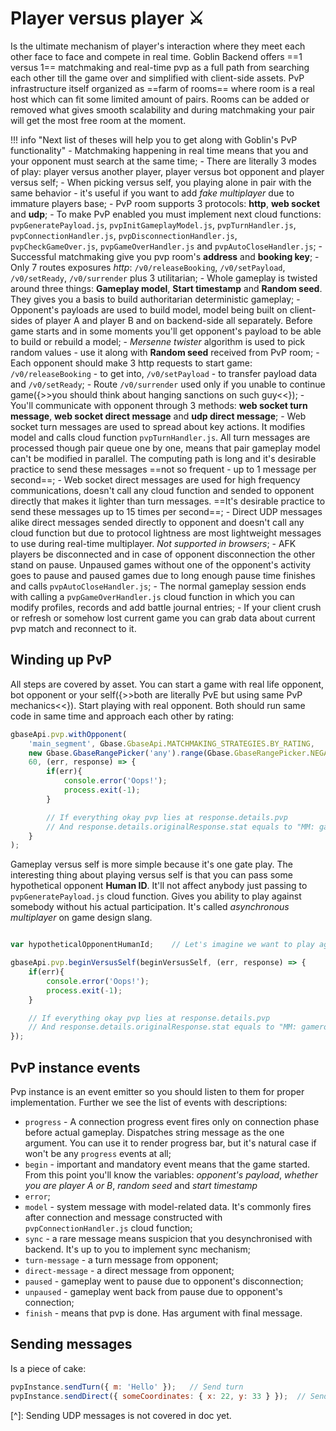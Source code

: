 # Player versus player ⚔️

Is the ultimate mechanism of player's interaction where they meet each other face to face and compete in real time. Goblin Backend offers ==1 versus 1== matchmaking and real-time pvp as a full path from searching each other till the game over and simplified with client-side assets.
PvP infrastructure itself organized as ==farm of rooms== where room is a real host which can fit some limited amount of pairs. Rooms can be added or removed what gives smooth scalability and during matchmaking your pair will get the most free room at the moment. 

!!! info "Next list of theses will help you to get along with Goblin's PvP functionality"
	- Matchmaking happening in real time means that you and your opponent must search at the same time;
	- There are literally 3 modes of play: player versus another player, player versus bot opponent and player versus self;
	- When picking versus self, you playing alone in pair with the same behavior - it's useful if you want to add _fake multiplayer_ due to immature players base;
	- PvP room supports 3 protocols: **http**, **web socket** and **udp**;
	- To make PvP enabled you must implement next cloud functions: `pvpGeneratePayload.js`, `pvpInitGameplayModel.js`, `pvpTurnHandler.js`, `pvpConnectionHandler.js`, `pvpDisconnectionHandler.js`, `pvpCheckGameOver.js`, `pvpGameOverHandler.js` and `pvpAutoCloseHandler.js`;
	- Successful matchmaking give you pvp room's **address** and **booking key**;
	- Only 7 routes exposures _http_: `/v0/releaseBooking`, `/v0/setPayload`, `/v0/setReady`, `/v0/surrender` plus 3 utilitarian;
	- Whole gameplay is twisted around three things: **Gameplay model**, **Start timestamp** and **Random seed**. They gives you a basis to build authoritarian deterministic gameplay;
	- Opponent's payloads are used to build model, model being built on client-sides of player A and player B and on backend-side all separately. Before game starts and in some moments you'll get opponent's payload to be able to build or rebuild a model;
	- _Mersenne twister_ algorithm is used to pick random values - use it along with **Random seed** received from PvP room;
	- Each opponent should make 3 http requests to start game: `/v0/releaseBooking` - to get into, `/v0/setPayload` - to transfer payload data and `/v0/setReady`;
	- Route `/v0/surrender` used only if you unable to continue game({>>you should think about hanging sanctions on such guy<<});
	- You'll communicate with opponent through 3 methods: **web socket turn message**, **web socket direct message** and **udp direct message**;
	- Web socket turn messages are used to spread about key actions. It modifies model and calls cloud function `pvpTurnHandler.js`. All turn messages are processed though pair queue one by one, means that pair gameplay model can't be modified in parallel. The computing path is long and it's desirable practice to send these messages ==not so frequent - up to 1 message per second==;
	- Web socket direct messages are used for high frequency communications, doesn't call any cloud function and sended to opponent directly that makes it lighter than turn messages. ==It's desirable practice to send these messages up to 15 times per second==;
	- Direct UDP messages alike direct messages sended directly to opponent and doesn't call any cloud function but due to protocol lightness are most lightweight messages to use during real-time multiplayer. _Not supported in browsers_;
	- AFK players be disconnected and in case of opponent disconnection the other stand on pause. Unpaused games without one of the opponent's activity goes to pause and paused games due to long enough pause time finishes and calls `pvpAutoCloseHandler.js`;
	- The normal gameplay session ends with calling a `pvpGameOverHandler.js` cloud function in which you can modify profiles, records and add battle journal entries;
	- If your client crush or refresh or somehow lost current game you can grab data about current pvp match and reconnect to it.

## Winding up PvP

All steps are covered by asset. You can start a game with real life opponent, bot opponent or your self({>>both are literally PvE but using same PvP mechanics<<}).
Start playing with real opponent. Both should run same code in same time and approach each other by rating:
```javascript
gbaseApi.pvp.withOpponent(
	'main_segment', Gbase.GbaseApi.MATCHMAKING_STRATEGIES.BY_RATING,
    new Gbase.GbaseRangePicker('any').range(Gbase.GbaseRangePicker.NEGATIVE_INFINITY, Gbase.GbaseRangePicker.POSITIVE_INFINITY),
    60, (err, response) => {
		if(err){
			console.error('Oops!');
			process.exit(-1);
		}

		// If everything okay pvp lies at response.details.pvp
		// And response.details.originalResponse.stat equals to "MM: gameroom allocated"
	}
);
```
Gameplay versus self is more simple because it's one gate play. The interesting thing about playing versus self is that you can pass some hypothetical opponent **Human ID**. It'll not affect anybody just passing to `pvpGeneratePayload.js` cloud function. Gives you ability to play against somebody without his actual participation. It's called _asynchronous multiplayer_ on game design slang.
```javascript

var hypotheticalOpponentHumanId;	// Let's imagine we want to play against some guy without his actual participation

gbaseApi.pvp.beginVersusSelf(beginVersusSelf, (err, response) => {
	if(err){
		console.error('Oops!');
		process.exit(-1);
	}

	// If everything okay pvp lies at response.details.pvp
	// And response.details.originalResponse.stat equals to "MM: gameroom allocated"
});
```

## PvP instance events

Pvp instance is an event emitter so you should listen to them for proper implementation. Further we see the list of events with descriptions:

- `progress` - A connection progress event fires only on connection phase before actual gameplay. Dispatches string message as the one argument. You can use it to render progress bar, but it's natural case if won't be any `progress` events at all;
- `begin` - important and mandatory event means that the game started. From this point you'll know the variables: *opponent's payload*, *whether you are player A or B*, *random seed* and *start timestamp*
- `error`;
- `model` - system message with model-related data. It's commonly fires after connection and message constructed with `pvpConnectionHandler.js` cloud function;
- `sync` - a rare message means suspicion that you desynchronised with backend. It's up to you to implement sync mechanism;
- `turn-message` - a turn message from opponent;
- `direct-message` - a direct message from opponent;
- `paused` - gameplay went to pause due to opponent's disconnection;
- `unpaused` - gameplay went back from pause due to opponent's connection;
- `finish` - means that pvp is done. Has argument with final message.

## Sending messages

Is a piece of cake:
```javascript
pvpInstance.sendTurn({ m: 'Hello' });	// Send turn
pvpInstance.sendDirect({ someCoordinates: { x: 22, y: 33 } });	// Send direct
```

[^]: Sending UDP messages is not covered in doc yet.